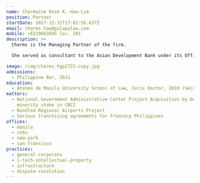 ```yaml
---
name: Charmaine Rose K. Haw-Lim
position: Partner
startDate: 2017-12-31T17:02:56.637Z
email: charms.haw@gulapalaw.com
mobile: +6329602845 loc. 201
description: >+
  Charms is the Managing Partner of the firm.

  She served as consultant to the Asian Development Bank under its Office of General Counsel – Sovereign and Non-sovereign Operations before she became part of Gulapa Law.

image: /img/charms_hgp2721-copy.jpg
admissions:
  - Philippine Bar, 2011
education:
  - Ateneo de Manila University School of Law, Juris Doctor, 2010 (Second Honors)
matters:
  - National Government Administrative Center Project Acquisition by Densan of a
    minority stake in CBCI
  - Bundled Regional Airports Project
  - Various franchising agreements for Francorp Philippines
offices:
  - manila
  - cebu
  - new-york
  - san-francisco
practices:
  - general-corporate
  - i-tech-intellectual-property
  - infrastructure
  - dispute-resolution
---
```

